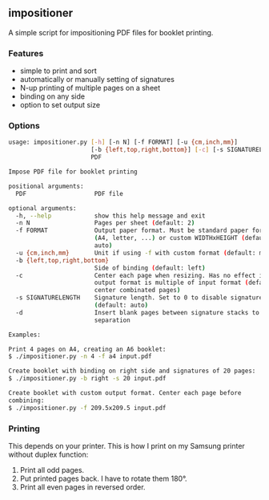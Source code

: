 ## impositioner

A simple script for impositioning PDF files for booklet printing.

### Features

- simple to print and sort
- automatically or manually setting of signatures
- N-up printing of multiple pages on a sheet
- binding on any side
- option to set output size

### Options

```sh
usage: impositioner.py [-h] [-n N] [-f FORMAT] [-u {cm,inch,mm}]
                       [-b {left,top,right,bottom}] [-c] [-s SIGNATURELENGTH]
                       PDF

Impose PDF file for booklet printing

positional arguments:
  PDF                   PDF file

optional arguments:
  -h, --help            show this help message and exit
  -n N                  Pages per sheet (default: 2)
  -f FORMAT             Output paper format. Must be standard paper format
                        (A4, letter, ...) or custom WIDTHxHEIGHT (default:
                        auto)
  -u {cm,inch,mm}       Unit if using -f with custom format (default: mm)
  -b {left,top,right,bottom}
                        Side of binding (default: left)
  -c                    Center each page when resizing. Has no effect if
                        output format is multiple of input format (default:
                        center combinated pages)
  -s SIGNATURELENGTH    Signature length. Set to 0 to disable signatures
                        (default: auto)
  -d                    Insert blank pages between signature stacks to ease
                        separation

Examples:

Print 4 pages on A4, creating an A6 booklet:
$ ./impositioner.py -n 4 -f a4 input.pdf

Create booklet with binding on right side and signatures of 20 pages:
$ ./impositioner.py -b right -s 20 input.pdf

Create booklet with custom output format. Center each page before
combining:
$ ./impositioner.py -f 209.5x209.5 input.pdf
```


### Printing

This depends on your printer. This is how I print on my Samsung printer without
duplex function:

1. Print all odd pages.
2. Put printed pages back. I have to rotate them 180°.
3. Print all even pages in reversed order.
